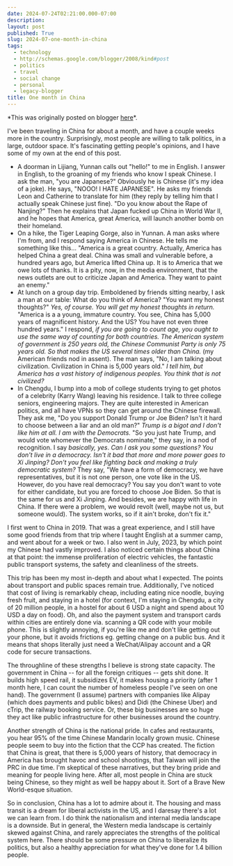 ```yaml
---
date: 2024-07-24T02:21:00.000-07:00
description: 
layout: post
published: True
slug: 2024-07-one-month-in-china
tags:
  - technology
  - http://schemas.google.com/blogger/2008/kind#post
  - politics
  - travel
  - social change
  - personal
  - legacy-blogger
title: One month in China
---
```


\*This was originally posted on blogger [here](https://www.rohanprasad.org/2024/07/one-month-in-china.html)\*.

I've been traveling in China for about a month, and have a couple weeks more in the country. Surprisingly, most people are willing to talk politics, in a large, outdoor space. It's fascinating getting people's opinions, and I have some of my own at the end of this post.

* A doorman in Lijiang, Yunnan calls out "hello!" to me in English. I answer in English, to the groaning of my friends who know I speak Chinese. I ask the man, "you are Japanese?" Obviously he is Chinese (it's my idea of a joke). He says, "NOOO! I HATE JAPANESE". He asks my friends Leon and Catherine to translate for him (they reply by telling him that I actually speak Chinese just fine). "Do you know about the Rape of Nanjing?" Then he explains that Japan fucked up China in World War II, and he hopes that America, great America, will launch another bomb on their homeland.
* On a hike, the Tiger Leaping Gorge, also in Yunnan. A man asks where I'm from, and I respond saying America in Chinese. He tells me something like this... "America is a great country. Actually, America has helped China a great deal. China was small and vulnerable before, a hundred years ago, but America lifted China up. It is to America that we owe lots of thanks. It is a pity, now, in the media environment, that the news outlets are out to criticize Japan and America. They want to paint an enemy."
* At lunch on a group day trip. Emboldened by friends sitting nearby, I ask a man at our table: What do you think of America? "You want my honest thoughts?" *Yes, of course. You will get my honest thoughts in return.* "America is a a young, immature country. You see, China has 5,000 years of magnificent history. And the US? You have not even three hundred years." I respond, *if you are going to count age, you ought to use the same way of counting for both countries. The American system of government is 250 years old, the Chinese Communist Party is only 75 years old. So that makes the US several times older than China.* (my American friends nod in assent). The man says, "No, I am talking about civilization. Civilization in China is 5,000 years old." *I tell him, but America has a vast history of indigenous peoples. You think that is not civilized?*
* In Chengdu, I bump into a mob of college students trying to get photos of a celebrity (Karry Wang) leaving his residence. I talk to three college seniors, engineering majors. They are quite interested in American politics, and all have VPNs so they can get around the Chinese firewall. They ask me, "Do you support Donald Trump or Joe Biden? Isn't it hard to choose between a liar and an old man?" *Trump is a bigot and I don't like him at all. I am with the Democrats.* "So you just hate Trump, and would vote whomever the Democrats nominate," they say, in a nod of recognition. I say *basically, yes*. *Can I ask you some questions? You don't live in a democracy. Isn't it bad that more and more power goes to Xi Jinping? Don't you feel like fighting back and making a truly democratic system?* They say, "We have a form of democracy, we have representatives, but it is not one person, one vote like in the US. However, do you have real democracy? You say you don't want to vote for either candidate, but you are forced to choose Joe Biden. So that is the same for us and Xi Jinping. And besides, we are happy with life in China. If there were a problem, we would revolt (well, maybe not us, but someone would). The system works, so if it ain't broke, don't fix it."

I first went to China in 2019. That was a great experience, and I still have some good friends from that trip where I taught English at a summer camp, and went about for a week or two. I also went in July, 2023, by which point my Chinese had vastly improved. I also noticed certain things about China at that point: the immense proliferation of electric vehicles, the fantastic public transport systems, the safety and cleanliness of the streets.

This trip has been my most in-depth and about what I expected. The points about transport and public spaces remain true. Additionally, I've noticed that cost of living is remarkably cheap, including eating nice noodle, buying fresh fruit, and staying in a hotel (for context, I'm staying in Chengdu, a city of 20 million people, in a hostel for about 6 USD a night and spend about 10 USD a day on food). Oh, and also the payment system and transport cards within cities are entirely done via. scanning a QR code with your mobile phone. This is slightly annoying, if you're like me and don't like getting out your phone, but it avoids frictions eg. getting change on a public bus. And it means that shops literally just need a WeChat/Alipay account and a QR code for secure transactions.

The throughline of these strengths I believe is strong state
capacity. The government in China -- for all the foreign critiques --
gets shit done. It builds high speed rail, it subsidizes EV, it makes
housing a priority (after 1 month here, I can count the number of
homeless people I've seen on one hand). The government (I assume)
partners with companies like Alipay (which does payments and public
bikes) and Didi (the Chinese Uber) and cTrip, the railway booking
service. Or, these big businesses are so huge they act like public
infrastructure for other businesses around the country.   


Another strength of China is the national pride. In cafes and restaurants, you hear 95% of the time Chinese Mandarin locally grown music. Chinese people seem to buy into the fiction that the CCP has created. The fiction that China is great, that there is 5,000 years of history, that democracy in America has brought havoc and school shootings, that Taiwan will join the PRC in due time. I'm skeptical of these narratives, but they bring pride and meaning for people living here. After all, most people in China are stuck being Chinese, so they might as well be happy about it. Sort of a Brave New World-esque situation.

So in conclusion, China has a lot to admire about it. The housing and mass transit is a dream for liberal activists in the US, and I daresay there's a lot we can learn from. I do think the nationalism and internal media landscape is a downside. But in general, the Western media landscape is certainly skewed against China, and rarely appreciates the strengths of the political system here. There should be some pressure on China to liberalize its politics, but also a healthy appreciation for what they've done for 1.4 billion people.   


